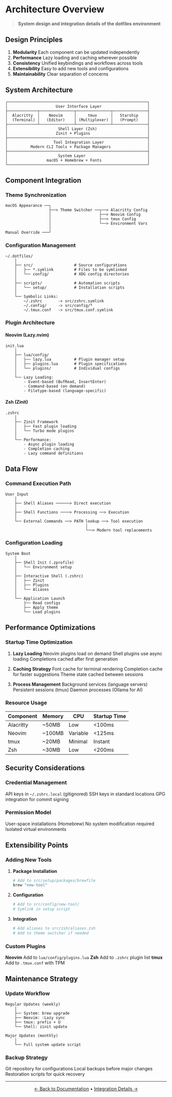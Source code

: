 # Architecture Overview

> **System design and integration details of the dotfiles environment**

## Design Principles

1. **Modularity** Each component can be updated independently
2. **Performance** Lazy loading and caching wherever possible
3. **Consistency** Unified keybindings and workflows across tools
4. **Extensibility** Easy to add new tools and configurations
5. **Maintainability** Clear separation of concerns

## System Architecture

```
┌─────────────────────────────────────────────────────────────┐
│                     User Interface Layer                    │
├─────────────┬───────────────┬───────────────┬───────────────┤
│  Alacritty  │    Neovim     │     tmux      │   Starship    │
│  (Terminal) │   (Editor)    │ (Multiplexer) │   (Prompt)    │
├─────────────┴───────────────┴───────────────┴───────────────┤
│                      Shell Layer (Zsh)                      │
│                     Zinit + Plugins                         │
├─────────────────────────────────────────────────────────────┤
│                    Tool Integration Layer                   │
│          Modern CLI Tools + Package Managers                │
├─────────────────────────────────────────────────────────────┤
│                      System Layer                           │
│                 macOS + Homebrew + Fonts                    │
└─────────────────────────────────────────────────────────────┘
```

## Component Integration

### Theme Synchronization

```
macOS Appearance ──┐
                   ├──> Theme Switcher ──┬──> Alacritty Config
                   │                     ├──> Neovim Config
                   │                     ├──> tmux Config
                   │                     └──> Environment Vars
                   │
Manual Override ───┘
```

### Configuration Management

```
~/.dotfiles/
    │
    ├── src/                  # Source configurations
    │   ├── *.symlink         # Files to be symlinked
    │   └── config/           # XDG config directories
    │
    ├── scripts/              # Automation scripts
    │   └── setup/            # Installation scripts
    │
    └── Symbolic Links:
        ~/.zshrc       -> src/zshrc.symlink
        ~/.config/     -> src/config/*
        ~/.tmux.conf   -> src/tmux.conf.symlink
```

### Plugin Architecture

#### Neovim (Lazy.nvim)

```
init.lua
    │
    ├── lua/config/
    │   ├── lazy.lua          # Plugin manager setup
    │   ├── plugins.lua       # Plugin specifications
    │   └── plugins/          # Individual configs
    │
    └── Lazy Loading:
        - Event-based (BufRead, InsertEnter)
        - Command-based (on demand)
        - Filetype-based (language-specific)
```

#### Zsh (Zinit)

```
.zshrc
    │
    ├── Zinit Framework
    │   ├── Fast plugin loading
    │   └── Turbo mode plugins
    │
    └── Performance:
        - Async plugin loading
        - Completion caching
        - Lazy command definitions
```

## Data Flow

### Command Execution Path

```
User Input
    │
    ├── Shell Aliases ──────> Direct execution
    │
    ├── Shell Functions ────> Processing ──> Execution
    │
    └── External Commands ──> PATH lookup ──> Tool execution
                                   │
                                   └──> Modern tool replacements
```

### Configuration Loading

```
System Boot
    │
    ├── Shell Init (.zprofile)
    │   └── Environment setup
    │
    ├── Interactive Shell (.zshrc)
    │   ├── Zinit
    │   ├── Plugins
    │   └── Aliases
    │
    └── Application Launch
        ├── Read configs
        ├── Apply theme
        └── Load plugins
```

## Performance Optimizations

### Startup Time Optimization

1. **Lazy Loading**
   Neovim plugins load on demand
   Shell plugins use async loading
   Completions cached after first generation

2. **Caching Strategy**
   Font cache for terminal rendering
   Completion cache for faster suggestions
   Theme state cached between sessions

3. **Process Management**
   Background services (language servers)
   Persistent sessions (tmux)
   Daemon processes (Ollama for AI)

### Resource Usage

| Component | Memory | CPU      | Startup Time |
|-----------|--------|----------|--------------|
| Alacritty | ~50MB  | Low      | <100ms       |
| Neovim    | ~100MB | Variable | <125ms        |
| tmux      | ~20MB  | Minimal  | Instant      |
| Zsh       | ~30MB  | Low      | <200ms       |

## Security Considerations

### Credential Management

API keys in `~/.zshrc.local` (gitignored)
SSH keys in standard locations
GPG integration for commit signing

### Permission Model

User-space installations (Homebrew)
No system modification required
Isolated virtual environments

## Extensibility Points

### Adding New Tools

1. **Package Installation**
   ```bash
   # Add to src/setup/packages/brewfile
   brew "new-tool"
   ```

2. **Configuration**
   ```bash
   # Add to src/config/new-tool/
   # Symlink in setup script
   ```

3. **Integration**
   ```bash
   # Add aliases to src/zsh/aliases.zsh
   # Add to theme switcher if needed
   ```

### Custom Plugins

**Neovim** Add to `lua/config/plugins.lua`
**Zsh** Add to `.zshrc` plugin list
**tmux** Add to `.tmux.conf` with TPM

## Maintenance Strategy

### Update Workflow

```
Regular Updates (weekly)
    │
    ├── System: brew upgrade
    ├── Neovim: :Lazy sync
    ├── tmux: prefix + U
    └── Shell: zinit update

Major Updates (monthly)
    │
    └── Full system update script
```

### Backup Strategy

Git repository for configurations
Local backups before major changes
Restoration scripts for quick recovery

---

<p align="center">
  <a href="../README.md">← Back to Documentation</a> •
  <a href="integration.md">Integration Details →</a>
</p>

